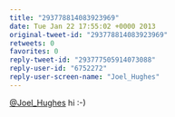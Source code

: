```yaml
---
title: "293778814083923969"
date: Tue Jan 22 17:55:02 +0000 2013
original-tweet-id: "293778814083923969"
retweets: 0
favorites: 0
reply-tweet-id: "293777505914073088"
reply-user-id: "6752272"
reply-user-screen-name: "Joel_Hughes"
---
```

<a href="https://twitter.com/Joel_Hughes">@Joel_Hughes</a> hi :-)
